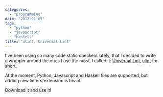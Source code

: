 ```yaml
---
categories:
  - "programming"
date: "2012-01-05"
tags:
  - "python"
  - "javascript"
  - "haskell"
title: "ulint, Universal Lint"
---
```


I've been using so many code static checkers lately, that I decided to write a
wrapper around the ones I use the most. I called it: [Universal Lint][1],
[ulint][1] for short.

At the moment, Python, Javascript and Haskell files are
supported, but adding new linters/extension is trivial.

Download it and use it!

   [1]: https://github.com/lbolla/ulint
